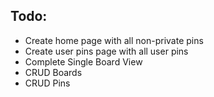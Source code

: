 ## Todo:

- Create home page with all non-private pins
- Create user pins page with all user pins
- Complete Single Board View
- CRUD Boards
- CRUD Pins
